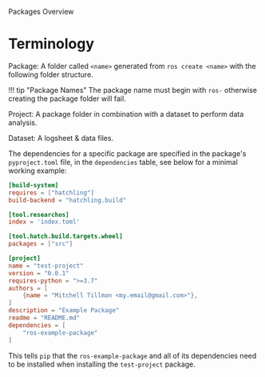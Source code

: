 Packages Overview

# Terminology
Package: A folder called `<name>` generated from `ros create <name>` with the following folder structure. 

!!! tip "Package Names"
    The package name must begin with `ros-` otherwise creating the package folder will fail.

Project: A package folder in combination with a dataset to perform data analysis.

Dataset: A logsheet & data files.

The dependencies for a specific package are specified in the package's `pyproject.toml` file, in the `dependencies` table, see below for a minimal working example:

```toml
[build-system]
requires = ["hatchling"]
build-backend = "hatchling.build"

[tool.researchos]
index = 'index.toml'

[tool.hatch.build.targets.wheel]
packages = ["src"]

[project]
name = "test-project"
version = "0.0.1"
requires-python = ">=3.7"
authors = [
    {name = "Mitchell Tillman <my.email@gmail.com>"},
]
description = "Example Package"
readme = "README.md"
dependencies = [
    "ros-example-package"
]
```

This tells `pip` that the `ros-example-package` and all of its dependencies need to be installed when installing the `test-project` package.